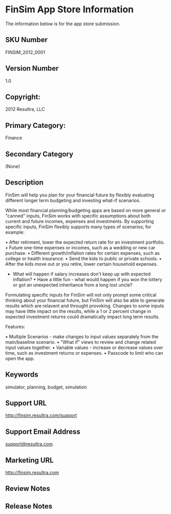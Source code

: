 # FinSim App Store Information

The information below is for the app store submission.

## SKU Number

FINSIM_2012_0001

## Version Number

1.0

## Copyright:

2012 Resultra, LLC

## Primary Category: 

Finance

## Secondary Category

(None)

## Description

FinSim will help you plan for your financial future by flexibly evaluating different longer term budgeting and investing what-if scenarios. 

While most financial planning/budgeting apps are based on more general or "canned" inputs, FinSim works with specific assumptions about both current and future incomes, expenses and investments. By supporting specific inputs, FinSim flexibly supports many types of scenarios; for example:

• After retirment, lower the expected return rate for an investment portfolio.
• Future one-time expenses or incomes, such as a wedding or new car purchase.
• Different growth/inflation rates for certain expenses, such as college or health insurance.
• Send the kids to public or private schools.
• After the kids move out or you retire, lower certain household expenses.
* What will happen if salary increases don't keep up with expected inflation?
• Have a little fun - what would happen if you won the lottery or got an unexpected inheritance from a long lost uncle?

Formulating specific inputs for FinSim will not only prompt some critical thinking about your financial future, but FinSim will also be able to generate results which are relavent and throught provoking. Changes to some inputs may have little impact on the results, while a 1 or 2 percent change in expected investment returns could dramatically impact long term results.

Features: 

• Multiple Scenarios - make changes to input values separately from the main/baseline scenario. 
• "What if" views to review and change related input values together.
• Variable values - increase or decrease values over time, such as investment returns or expenses.
• Passcode to limit who can open the app.

## Keywords

simulator, planning, budget, simulation

## Support URL

http://finsim.resultra.com/support

## Support Email Address

support@resultra.com

## Marketing URL

http://finsim.resultra.com

## Review Notes

## Release Notes